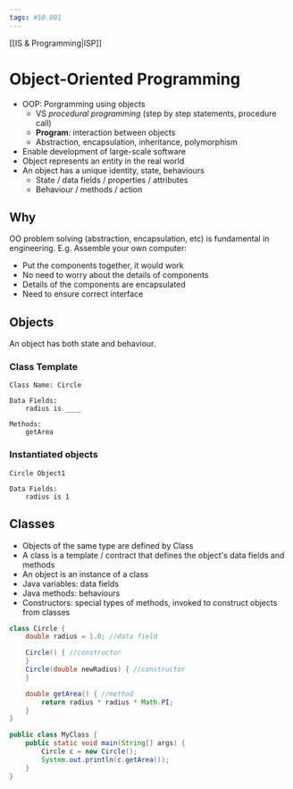 ```yaml
---
tags: #50.001
---
```

[[IS & Programming|ISP]]

# Object-Oriented Programming
- OOP: Porgramming using objects
	- VS *procedural programming* (step by step statements, procedure call)
	- **Program**: interaction between objects
	- Abstraction, encapsulation, inheritance, polymorphism
- Enable development of large-scale software
- Object represents an entity in the real world
- An object has a unique identity, state, behaviours
	- State / data fields / properties / attributes
	- Behaviour / methods / action
## Why
OO problem solving (abstraction, encapsulation, etc) is fundamental in engineering.
E.g. Assemble your own computer:
- Put the components together, it would work
- No need to worry about the details of components
- Details of the components are encapsulated
- Need to ensure correct interface
## Objects
An object has both state and behaviour.
### Class Template
```
Class Name: Circle

Data Fields:
	radius is ____

Methods:
	getArea
```
### Instantiated objects
```
Circle Object1

Data Fields:
	radius is 1
```
## Classes
- Objects of the same type are defined by Class
- A class is a template / contract that defines the object's data fields and methods
- An object is an instance of a class
- Java variables: data fields
- Java methods: behaviours
- Constructors: special types of methods, invoked to construct objects from classes
```java
class Circle {
	double radius = 1.0; //data field

	Circle() { //constructor
	}
	Circle(double newRadius) { //constructor
	}

	double getArea() { //method
		return radius * radius * Math.PI;
	}
}
```
```java
public class MyClass {
	public static void main(String[] args) {
		Circle c = new Circle();
		System.out.println(c.getArea());
	}
}
```